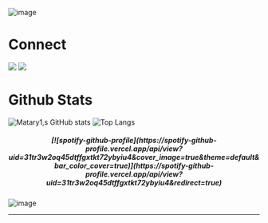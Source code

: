 ![image](https://user-images.githubusercontent.com/92306660/160825969-658d1581-f217-445b-9d75-18d0eab0c42d.png)

# Connect

<a href="https://instagram.com/matary100"><img src="https://img.shields.io/badge/Instagram-E4405F?style=for-the-badge&logo=instagram&logoColor=white" data-canonical-src="https://img.shields.io/badge/Instagram-E4405F?style=for-the-badge&logo=instagram&logoColor=black" style="max-width: 100%;"></a>
<a href="https://twitter.com/CommunityMatary"><img src="https://img.shields.io/badge/Twitter-1DA1F2?style=for-the-badge&logo=twitter&logoColor=white" data-canonical-src="https://img.shields.io/badge/Twitter-1DA1F2?style=for-the-badge&logo=twitter&logoColor=white" style="max-width: 100%;"></a>





# Github Stats

![Matary1,s GitHub stats](https://github-readme-stats.vercel.app/api?username=Matary1&theme=midnight-yellow&show_icons=true)
![Top Langs](https://github-readme-stats.vercel.app/api/top-langs/?username=Matary1&theme=midnight-yellow&layout=compact)


<div alt="[![spotify-github-profile](https://spotify-github-profile.vercel.app/api/view?uid=31tr3w2oq45dtffgxtkt72ybyiu4&cover_image=true&theme=default&bar_color_cover=true)](https://spotify-github-profile.vercel.app/api/view?uid=31tr3w2oq45dtffgxtkt72ybyiu4&redirect=true) :)">
<h5 align="center">
[![spotify-github-profile](https://spotify-github-profile.vercel.app/api/view?uid=31tr3w2oq45dtffgxtkt72ybyiu4&cover_image=true&theme=default&bar_color_cover=true)](https://spotify-github-profile.vercel.app/api/view?uid=31tr3w2oq45dtffgxtkt72ybyiu4&redirect=true)
 </a>
</h5>
 </div>   
 
 
![image](https://user-images.githubusercontent.com/92306660/160825180-3f56b65f-49f8-428f-95aa-3dbc82102189.png)

---




                                                  






